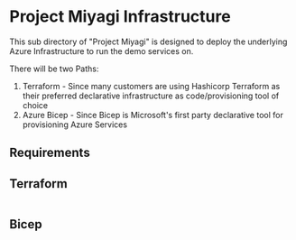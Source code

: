 # Project Miyagi Infrastructure

This sub directory of "Project Miyagi" is designed to deploy the underlying Azure Infrastructure to run the demo services on.

There will be two Paths:
1. Terraform - Since many customers are using Hashicorp Terraform as their preferred declarative infrastructure as code/provisioning tool of choice 
2. Azure Bicep - Since Bicep is Microsoft's first party declarative tool for provisioning Azure Services

## Requirements

## Terraform

```bash

```

## Bicep

```bash

```